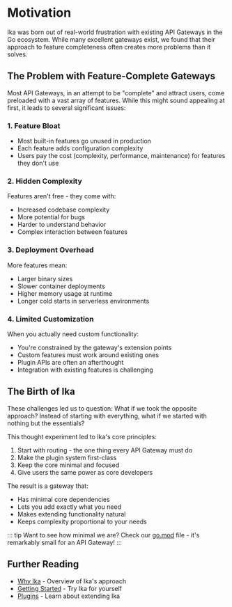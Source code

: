 # Motivation

Ika was born out of real-world frustration with existing API Gateways in the Go ecosystem. While many excellent gateways exist, we found that their approach to feature completeness often creates more problems than it solves.

## The Problem with Feature-Complete Gateways

Most API Gateways, in an attempt to be "complete" and attract users, come preloaded with a vast array of features. While this might sound appealing at first, it leads to several significant issues:

### 1. Feature Bloat

- Most built-in features go unused in production
- Each feature adds configuration complexity
- Users pay the cost (complexity, performance, maintenance) for features they don't use

### 2. Hidden Complexity

Features aren't free - they come with:

- Increased codebase complexity
- More potential for bugs
- Harder to understand behavior
- Complex interaction between features

### 3. Deployment Overhead

More features mean:

- Larger binary sizes
- Slower container deployments
- Higher memory usage at runtime
- Longer cold starts in serverless environments

### 4. Limited Customization

When you actually need custom functionality:

- You're constrained by the gateway's extension points
- Custom features must work around existing ones
- Plugin APIs are often an afterthought
- Integration with existing features is challenging

## The Birth of Ika

These challenges led us to question: What if we took the opposite approach? Instead of starting with everything, what if we started with nothing but the essentials?

This thought experiment led to Ika's core principles:

1. Start with routing - the one thing every API Gateway must do
2. Make the plugin system first-class
3. Keep the core minimal and focused
4. Give users the same power as core developers

The result is a gateway that:

- Has minimal core dependencies
- Lets you add exactly what you need
- Makes extending functionality natural
- Keeps complexity proportional to your needs

::: tip
Want to see how minimal we are? Check our [go.mod](https://github.com/alx99/ika/blob/main/go.mod) file - it's remarkably small for an API Gateway!
:::

## Further Reading

- [Why Ika](/guide/why-ika) - Overview of Ika's approach
- [Getting Started](/guide/getting-started) - Try Ika for yourself
- [Plugins](/plugins/) - Learn about extending Ika

